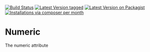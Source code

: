 [![Build Status](https://travis-ci.org/MetaModels/attribute_numeric.svg)](https://travis-ci.org/MetaModels/attribute_numeric)
[![Latest Version tagged](http://img.shields.io/github/tag/MetaModels/attribute_numeric.svg)](https://github.com/MetaModels/attribute_numeric/tags)
[![Latest Version on Packagist](http://img.shields.io/packagist/v/MetaModels/attribute_numeric.svg)](https://packagist.org/packages/MetaModels/attribute_numeric)
[![Installations via composer per month](http://img.shields.io/packagist/dm/MetaModels/attribute_numeric.svg)](https://packagist.org/packages/MetaModels/attribute_numeric)

Numeric
=======

The numeric attribute
